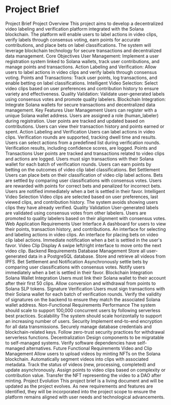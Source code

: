 # Project Brief

Project Brief
Project Overview
This project aims to develop a decentralized video labeling and verification platform integrated with the Solana blockchain. The platform will enable users to label actions in video clips, verify labels through consensus voting, earn points for accurate contributions, and place bets on label classifications. The system will leverage blockchain technology for secure transactions and decentralized data management.
Core Objectives
User Management: Implement a user registration system linked to Solana wallets, track user contributions, and manage points and transactions.
Action Labeling and Verification: Allow users to label actions in video clips and verify labels through consensus voting.
Points and Transactions: Track user points, log transactions, and enable betting on label classifications.
Intelligent Video Selection: Select video clips based on user preferences and contribution history to ensure variety and effectiveness.
Quality Validation: Validate user-generated labels using consensus votes and promote quality labelers.
Blockchain Integration: Integrate Solana wallets for secure transactions and decentralized data management.
Key Features
User Management
Users can register with a unique Solana wallet address.
Users are assigned a role (human_labeler) during registration.
User points are tracked and updated based on contributions.
Users can view their transaction history and points earned or spent.
Action Labeling and Verification
Users can label actions in video clips.
Verification rounds are supported, tracking dwell time and results.
Users can select actions from a predefined list during verification rounds.
Verification results, including confidence scores, are logged.
Points and Transactions
User points are tracked and transactions related to video clips and actions are logged.
Users must sign transactions with their Solana wallet for each batch of verification rounds.
Users can earn points by betting on the outcomes of video clip label classifications.
Bet Settlement
Users can place bets on their classification of video clip label actions.
Bets are settled by comparing user classifications with consensus votes.
Users are rewarded with points for correct bets and penalized for incorrect bets.
Users are notified immediately when a bet is settled in their favor.
Intelligent Video Selection
Video clips are selected based on user preferences, last viewed clips, and contribution history.
The system avoids showing users clips they have already verified.
Quality Validation
User-generated labels are validated using consensus votes from other labelers.
Users are promoted to quality labelers based on their alignment with consensus votes.
Web Application Requirements
User Interface
A dashboard for users to view their points, transaction history, and contributions.
An interface for selecting and labeling actions in video clips.
An interface for placing bets on video clip label actions.
Immediate notification when a bet is settled in the user's favor.
Video Clip Display
A swipe left/right interface to move onto the next video clip.
Backend Requirements
Database Management
Store all user-generated data in a PostgreSQL database.
Store and retrieve all videos from IPFS.
Bet Settlement and Notification
Asynchronously settle bets by comparing user classifications with consensus votes.
Notify users immediately when a bet is settled in their favor.
Blockchain Integration
Solana Wallet Integration
Users must link their Solana wallet to their account after their first 50 clips.
Allow conversion and withdrawal from points to Solana SLP tokens.
Signature Verification
Users must sign transactions with their Solana wallet for each batch of verification rounds.
Verify the validity of signatures on the backend to ensure they match the associated Solana wallet address.
Non-Functional Requirements
Performance
The system should scale to support 100,000 concurrent users by following serverless best practices.
Scalability
The system should scale horizontally to support an increasing number of users.
Security
Implement end-to-end encryption for all data transmissions.
Securely manage database credentials and blockchain-related keys.
Follow zero-trust security practices for withdrawal serverless functions.
Decentralization
Design components to be migratable to self-managed systems.
Verify software dependencies have self-managed alternatives.
Future Functional Requirements
Video and Clip Management
Allow users to upload videos by minting NFTs on the Solana blockchain.
Automatically segment videos into clips with associated metadata.
Track the status of videos (new, processing, completed) and update asynchronously.
Assign points to video clips based on complexity or contribution value.
Transfer the NFT representing the video to a DAO after minting.
Project Evolution
This project brief is a living document and will be updated as the project evolves. As new requirements and features are identified, they will be incorporated into the project scope to ensure the platform remains aligned with user needs and technological advancements.
